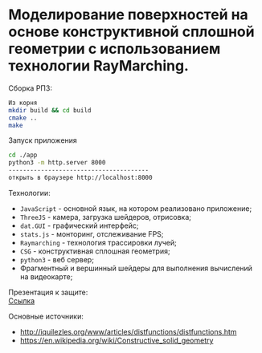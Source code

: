 Моделирование поверхностей на основе конструктивной сплошной геометрии с использованием технологии RayMarching.
====
Сборка РПЗ:
```bash
Из корня
mkdir build && cd build
cmake ..
make
```
Запуск приложения
```bash
cd ./app
python3 -m http.server 8000
---------------------------------------
открыть в браузере http://localhost:8000
```
Технологии:
- `JavaScript` - основной язык, на котором реализовано приложение;
- `ThreeJS` - камера, загрузка шейдеров, отрисовка;
- `dat.GUI` - графический интерфейс;
- `stats.js` - монторинг, отслеживание FPS;
- `Raymarching` - технология трассировки лучей;
- `CSG` - конструктивная сплошная геометрия;
- `python3` - веб сервер;
- Фрагментный и вершинный шейдеры для выполнения вычислений на видеокарте;

Презентация к защите:  
[Ссылка](https://docs.google.com/presentation/d/1EB2a5_lH6g7-nZFsFD9Kmzqfty5CX2mflLhmLZ2C4jo/edit?usp=sharing)  

Основные источники:
- http://iquilezles.org/www/articles/distfunctions/distfunctions.htm
- https://en.wikipedia.org/wiki/Constructive_solid_geometry
